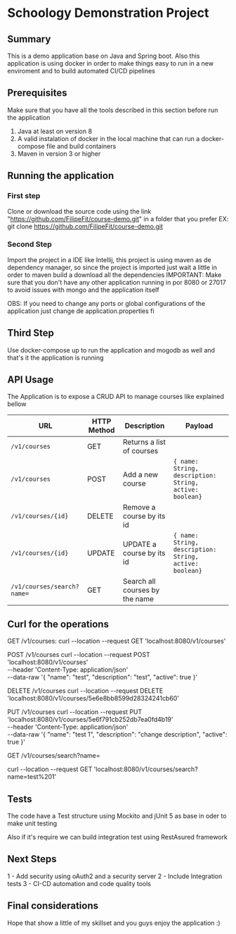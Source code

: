 

# Schoology Demonstration Project
## Summary
This is a demo application base on Java and Spring boot. Also this application is using docker 
in order to make things easy to run in a new enviroment and to build automated CI/CD pipelines

## Prerequisites
Make sure that you have all the tools described in this section before run the application
1. Java at least on version 8
2. A valid instalation of docker in the local machine that can run a docker-compose file and build containers
3. Maven in version 3 or higher

## Running the application
### First step
Clone or download the source code using the link "https://github.com/FilipeFit/course-demo.git" in a folder that you prefer
EX: git clone https://github.com/FilipeFit/course-demo.git

### Second Step
Import the project in a IDE like Intellij, this project is using maven as de dependency manager, so since the project is 
imported just wait a little in order to maven build a download all the dependencies
IMPORTANT: Make sure that you don't have any other application running in por 8080 or 27017 to avoid issues with mongo and the 
application itself

OBS: If you need to change any ports or global configurations of the application just change de application.properties fi

## Third Step 
Use docker-compose up to run the application and mogodb as well and that's it the application is running 

## API Usage
The Application is to expose a CRUD API to manage courses like explained bellow

| URL                       |            HTTP Method         | Description                    |Payload                    |
| ------------------------- | ------------------------------ | ------------------------------ | --------------------------|
| `/v1/courses`             | GET                            | Returns a list of courses      |                           |
| `/v1/courses`             | POST                           | Add a new course               |`{ name: String, description: String, active: boolean}`
| `/v1/courses/{id}`        | DELETE                         | Remove a course by its id      |                           |
| `/v1/courses/{id}`        | UPDATE                         | UPDATE a course by its id      |`{ name: String, description: String, active: boolean}`                          |
| `/v1/courses/search?name=`| GET                            | Search all courses by the name |                           |

## Curl for the operations
GET /v1/courses:
curl --location --request GET 'localhost:8080/v1/courses'

POST /v1/courses
curl --location --request POST 'localhost:8080/v1/courses' \
--header 'Content-Type: application/json' \
--data-raw '{
	"name": "test",
	"description": "test",
	"active": true
}'

DELETE /v1/courses
curl --location --request DELETE 'localhost:8080/v1/courses/5e6e8bb8599d28324241cb60'

PUT /v1/courses
curl --location --request PUT 'localhost:8080/v1/courses/5e6f791cb252db7ea0fd4b19' \
--header 'Content-Type: application/json' \
--data-raw '{
	"name": "test 1",
	"description": "change description",
	"active": true
}'

GET /v1/courses/search?name=

curl --location --request GET 'localhost:8080/v1/courses/search?name=test%201'

## Tests
The code have a Test structure using Mockito and jUnit 5 as base in oder to make unit testing

Also if it's require we can build integration test using RestAsured framework 

## Next Steps
1 - Add security using oAuth2 and a security server 
2 - Include Integration tests
3 - CI-CD automation and code quality tools

## Final considerations
Hope that show a little of my skillset and you guys enjoy the application :)



